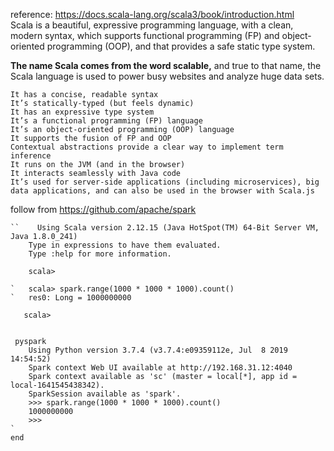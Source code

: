 reference: https://docs.scala-lang.org/scala3/book/introduction.html<br>
Scala is a beautiful, expressive programming language, with a clean,
 modern syntax, which supports functional programming (FP) 
 and object-oriented programming (OOP), and that provides a safe static type system. 
 
 **The name Scala comes from the word scalable,** 
 and true to that name, the Scala language is used to power busy websites and analyze huge data sets.
 ~~~~It’s a high-level programming language
 It has a concise, readable syntax
 It’s statically-typed (but feels dynamic)
 It has an expressive type system
 It’s a functional programming (FP) language
 It’s an object-oriented programming (OOP) language
 It supports the fusion of FP and OOP
 Contextual abstractions provide a clear way to implement term inference
 It runs on the JVM (and in the browser)
 It interacts seamlessly with Java code
 It’s used for server-side applications (including microservices), big data applications, and can also be used in the browser with Scala.js
~~~~

follow from https://github.com/apache/spark



```spark-shell
``    Using Scala version 2.12.15 (Java HotSpot(TM) 64-Bit Server VM, Java 1.8.0_241)
    Type in expressions to have them evaluated.
    Type :help for more information.
    
    scala> 

`   scala> spark.range(1000 * 1000 * 1000).count()
`   res0: Long = 1000000000                                                         
   
   scala> 


 pyspark
    Using Python version 3.7.4 (v3.7.4:e09359112e, Jul  8 2019 14:54:52)
    Spark context Web UI available at http://192.168.31.12:4040
    Spark context available as 'sc' (master = local[*], app id = local-1641545438342).
    SparkSession available as 'spark'.
    >>> spark.range(1000 * 1000 * 1000).count()
    1000000000
    >>> 
`
end 
